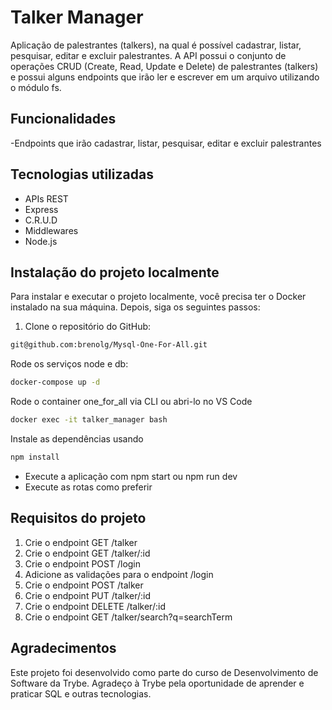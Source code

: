 
# Talker Manager

Aplicação de palestrantes (talkers), na qual é possível cadastrar, listar, pesquisar, editar e excluir palestrantes. A API possui o conjunto de operações CRUD (Create, Read, Update e Delete) de palestrantes (talkers) e possui alguns endpoints que irão ler e escrever em um arquivo utilizando o módulo fs.

## Funcionalidades

-Endpoints que irão cadastrar, listar, pesquisar, editar e excluir palestrantes

## Tecnologias utilizadas
- APIs REST
- Express
- C.R.U.D
- Middlewares
- Node.js

## Instalação do projeto localmente

Para instalar e executar o projeto localmente, você precisa ter o Docker instalado na sua máquina. Depois, siga os seguintes passos:

1. Clone o repositório do GitHub:

```bash
git@github.com:brenolg/Mysql-One-For-All.git
```
Rode os serviços node e db:
```bash
docker-compose up -d
```
Rode o container one_for_all via CLI ou abri-lo no VS Code
```bash
docker exec -it talker_manager bash
```
Instale as dependências usando
```bash
npm install
```
- Execute a aplicação com npm start ou npm run dev
- Execute as rotas como preferir

## Requisitos do projeto

1. Crie o endpoint GET /talker
2. Crie o endpoint GET /talker/:id
3. Crie o endpoint POST /login
4. Adicione as validações para o endpoint /login
5. Crie o endpoint POST /talker
6. Crie o endpoint PUT /talker/:id
7. Crie o endpoint DELETE /talker/:id
8. Crie o endpoint GET /talker/search?q=searchTerm

## Agradecimentos
Este projeto foi desenvolvido como parte do curso de Desenvolvimento de Software da Trybe. Agradeço à Trybe pela oportunidade de aprender e praticar SQL e outras tecnologias.


